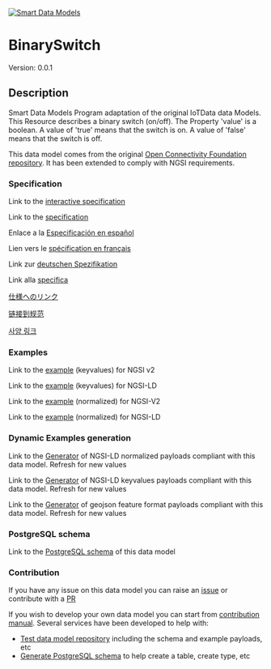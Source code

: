 [![Smart Data Models](https://smartdatamodels.org/wp-content/uploads/2022/01/SmartDataModels_logo.png "Logo")](https://smartdatamodels.org)
# BinarySwitch
Version: 0.0.1

## Description 

Smart Data Models Program adaptation of the original IoTData data Models. This Resource describes a binary switch (on/off). The Property 'value' is a boolean. A value of 'true' means that the switch is on. A value of 'false' means that the switch is off. 

This data model comes from the original [Open Connectivity Foundation repository](https://github.com/openconnectivityfoundation/IoTDataModels). It has been extended to comply with NGSI requirements.
### Specification

Link to the [interactive specification](https://swagger.lab.fiware.org/?url=https://smart-data-models.github.io/dataModel.OCF/BinarySwitch/swagger.yaml)

Link to the [specification](https://github.com/smart-data-models/dataModel.OCF/blob/master/BinarySwitch/doc/spec.md)

Enlace a la [Especificación en español](https://github.com/smart-data-models/dataModel.OCF/blob/master/BinarySwitch/doc/spec_ES.md)

Lien vers le [spécification en français](https://github.com/smart-data-models/dataModel.OCF/blob/master/BinarySwitch/doc/spec_FR.md)

Link zur [deutschen Spezifikation](https://github.com/smart-data-models/dataModel.OCF/blob/master/BinarySwitch/doc/spec_DE.md)

Link alla [specifica](https://github.com/smart-data-models/dataModel.OCF/blob/master/BinarySwitch/doc/spec_IT.md)

[仕様へのリンク](https://github.com/smart-data-models/dataModel.OCF/blob/master/BinarySwitch/doc/spec_JA.md)

[链接到规范](https://github.com/smart-data-models/dataModel.OCF/blob/master/BinarySwitch/doc/spec_ZH.md)

[사양 링크](https://github.com/smart-data-models/dataModel.OCF/blob/master/BinarySwitch/doc/spec_KO.md)
### Examples

Link to the [example](https://smart-data-models.github.io/dataModel.OCF/BinarySwitch/examples/example.json) (keyvalues) for NGSI v2

Link to the [example](https://smart-data-models.github.io/dataModel.OCF/BinarySwitch/examples/example.jsonld) (keyvalues) for NGSI-LD

Link to the [example](https://smart-data-models.github.io/dataModel.OCF/BinarySwitch/examples/example-normalized.json) (normalized) for NGSI-V2

Link to the [example](https://smart-data-models.github.io/dataModel.OCF/BinarySwitch/examples/example-normalized.jsonld) (normalized) for NGSI-LD
### Dynamic Examples generation

Link to the [Generator](https://smartdatamodels.org/extra/ngsi-ld_generator.php?schemaUrl=https://raw.githubusercontent.com/smart-data-models/dataModel.OCF/master/BinarySwitch/schema.json&email=info@smartdatamodels.org) of NGSI-LD normalized payloads compliant with this data model. Refresh for new values

Link to the [Generator](https://smartdatamodels.org/extra/ngsi-ld_generator_keyvalues.php?schemaUrl=https://raw.githubusercontent.com/smart-data-models/dataModel.OCF/master/BinarySwitch/schema.json&email=info@smartdatamodels.org) of NGSI-LD keyvalues payloads compliant with this data model. Refresh for new values

Link to the [Generator](https://smartdatamodels.org/extra/geojson_features_generator.php?schemaUrl=https://raw.githubusercontent.com/smart-data-models/dataModel.OCF/master/BinarySwitch/schema.json&email=info@smartdatamodels.org) of geojson feature format payloads compliant with this data model. Refresh for new values
### PostgreSQL schema

Link to the [PostgreSQL schema](https://github.com/smart-data-models/dataModel.OCF/blob/master/BinarySwitch/schema.sql) of this data model
### Contribution

 If you have any issue on this data model you can raise an [issue](https://github.com/smart-data-models/dataModel.OCF/issues)  or contribute with a [PR](https://github.com/smart-data-models/dataModel.OCF/pulls)

 If you wish to develop your own data model you can start from [contribution manual](https://bit.ly/contribution_manual). Several services have been developed to help with: 
 - [Test data model repository](https://smartdatamodels.org/index.php/data-models-contribution-api/) including the schema and example payloads, etc
 - [Generate PostgreSQL schema](https://smartdatamodels.org/index.php/sql-service/) to help create a table, create type, etc